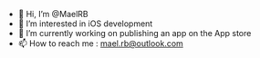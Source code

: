 - 👋 Hi, I’m @MaelRB
- 👀 I’m interested in iOS development
- 🌱 I’m currently working on publishing an app on the App store
- 📫 How to reach me : mael.rb@outlook.com 

<!---
MaelRB/MaelRB is a ✨ special ✨ repository because its `README.md` (this file) appears on your GitHub profile.
You can click the Preview link to take a look at your changes.
--->
